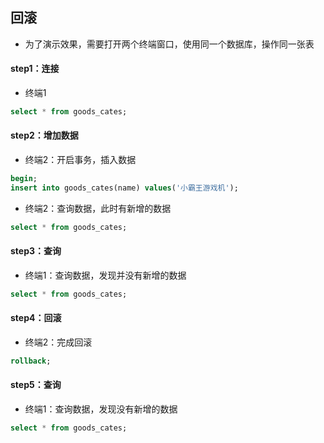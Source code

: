 ## 回滚

* 为了演示效果，需要打开两个终端窗口，使用同一个数据库，操作同一张表

#### step1：连接

* 终端1

```sql
select * from goods_cates;

```

#### step2：增加数据

* 终端2：开启事务，插入数据

```sql
begin;
insert into goods_cates(name) values('小霸王游戏机');

```

* 终端2：查询数据，此时有新增的数据

```sql
select * from goods_cates;

```

#### step3：查询

* 终端1：查询数据，发现并没有新增的数据

```sql
select * from goods_cates;

```

#### step4：回滚

* 终端2：完成回滚

```sql
rollback;

```

#### step5：查询

* 终端1：查询数据，发现没有新增的数据

```sql
select * from goods_cates;
```



